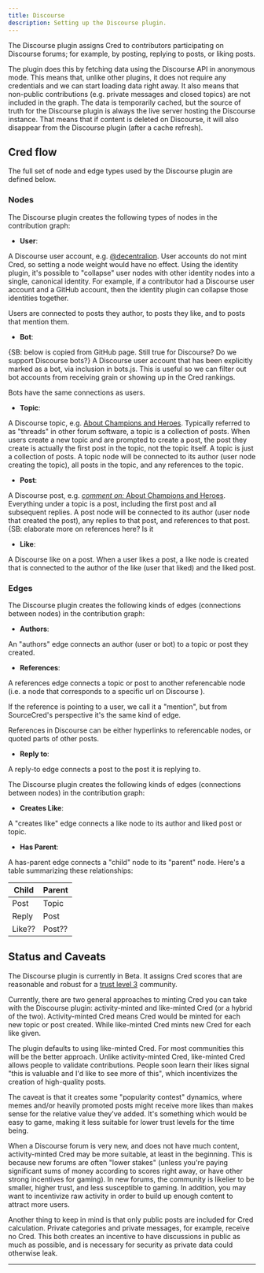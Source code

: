 ```yaml
---
title: Discourse
description: Setting up the Discourse plugin.
---
```


The Discourse plugin assigns Cred to contributors participating on Discourse
forums; for example, by posting, replying to posts, or liking posts.

The plugin does this by fetching data using the Discourse API in anonymous mode.
This means that, unlike other plugins, it does not require any credentials and
we can start loading data right away. It also means that non-public
contributions (e.g. private messages and closed topics) are not included in the
graph. The data is temporarily cached, but the source of truth for the Discourse
plugin is always the live server hosting the Discourse instance. That means that
if content is deleted on Discourse, it will also disappear from the Discourse
plugin (after a cache refresh).

## Cred flow

The full set of node and edge types used by the Discourse plugin are defined
below.

### Nodes

The Discourse plugin creates the following types of nodes in the contribution
graph:

- **User**:

A Discourse user account, e.g.
[@decentralion](https://discourse.sourcecred.io/u/decentralion/). User accounts
do not mint Cred, so setting a node weight would have no effect. Using the
identity plugin, it's possible to "collapse" user nodes with other identity
nodes into a single, canonical identity. For example, if a contributor had a
Discourse user account and a GitHub account, then the identity plugin can
collapse those identities together.

Users are connected to posts they author, to posts they like, and to posts that
mention them.

- **Bot**:

{SB: below is copied from GitHub page. Still true for Discourse? Do we support
Discourse bots?} A Discourse user account that has been explicitly marked as a
bot, via inclusion in bots.js. This is useful so we can filter out bot accounts
from receiving grain or showing up in the Cred rankings.

Bots have the same connections as users.

- **Topic**:

A Discourse topic, e.g.
[About Champions and Heroes](https://discourse.sourcecred.io/t/about-champions-and-heroes/291).
Typically referred to as "threads" in other forum software, a topic is a
collection of posts. When users create a new topic and are prompted to create a
post, the post they create is actually the first post in the topic, not the
topic itself. A topic is just a collection of posts. A topic node will be
connected to its author (user node creating the topic), all posts in the topic,
and any references to the topic.

- **Post**:

A Discourse post, e.g.
[_comment on:_ About Champions and Heroes](https://discourse.sourcecred.io/t/about-champions-and-heroes/291/7).
Everything under a topic is a post, including the first post and all subsequent
replies. A post node will be connected to its author (user node that created the
post), any replies to that post, and references to that post. {SB: elaborate
more on references here? Is it

- **Like**:

A Discourse like on a post. When a user likes a post, a like node is created
that is connected to the author of the like (user that liked) and the liked
post.

### Edges

The Discourse plugin creates the following kinds of edges (connections between
nodes) in the contribution graph:

- **Authors**:

An "authors" edge connects an author (user or bot) to a topic or post they
created.

- **References**:

A references edge connects a topic or post to another referencable node (i.e. a
node that corresponds to a specific url on Discourse ).

If the reference is pointing to a user, we call it a "mention", but from
SourceCred's perspective it's the same kind of edge.

References in Discourse can be either hyperlinks to referencable nodes, or
quoted parts of other posts.

- **Reply to**:

A reply-to edge connects a post to the post it is replying to.

The Discourse plugin creates the following kinds of edges (connections between
nodes) in the contribution graph:

- **Creates Like**:

A "creates like" edge connects a like node to its author and liked post or
topic.

- **Has Parent**:

A has-parent edge connects a "child" node to its "parent" node. Here's a table
summarizing these relationships:

| Child  | Parent |
| ------ | ------ |
| Post   | Topic  |
| Reply  | Post   |
| Like?? | Post?? |

## Status and Caveats

The Discourse plugin is currently in Beta. It assigns Cred scores that are
reasonable and robust for a [trust level 3](/docs/concepts/trust_levels)
community.

Currently, there are two general approaches to minting Cred you can take with
the Discourse plugin: activity-minted and like-minted Cred (or a hybrid of the
two). Activity-minted Cred means Cred would be minted for each new topic or post
created. While like-minted Cred mints new Cred for each like given.

The plugin defaults to using like-minted Cred. For most communities this will be
the better approach. Unlike activity-minted Cred, like-minted Cred allows people
to validate contributions. People soon learn their likes signal "this is
valuable and I'd like to see more of this", which incentivizes the creation of
high-quality posts.

The caveat is that it creates some "popularity contest" dynamics, where memes
and/or heavily promoted posts might receive more likes than makes sense for the
relative value they've added. It's something which would be easy to game, making
it less suitable for lower trust levels for the time being.

When a Discourse forum is very new, and does not have much content,
activity-minted Cred may be more suitable, at least in the beginning. This is
because new forums are often "lower stakes" (unless you're paying significant
sums of money according to scores right away, or have other strong incentives
for gaming). In new forums, the community is likelier to be smaller, higher
trust, and less susceptible to gaming. In addition, you may want to incentivize
raw activity in order to build up enough content to attract more users.

Another thing to keep in mind is that only public posts are included for Cred
calculation. Private categories and private messages, for example, receive no
Cred. This both creates an incentive to have discussions in public as much as
possible, and is necessary for security as private data could otherwise leak.

---



[trust level]: ../../concepts/trust_levels.md
[v0.5.0 release]: https://github.com/sourcecred/sourcecred/issues/1679
